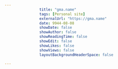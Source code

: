 ---
                title: "gma.name"
                tags: [Personal site]
                externalUrl: "https://gma.name"
                date: 9944-08-08
                showDate: false
                showAuthor: false
                showReadingTime: false
                showEdit: false
                showLikes: false
                showViews: false
                layoutBackgroundHeaderSpace: false
                ---
